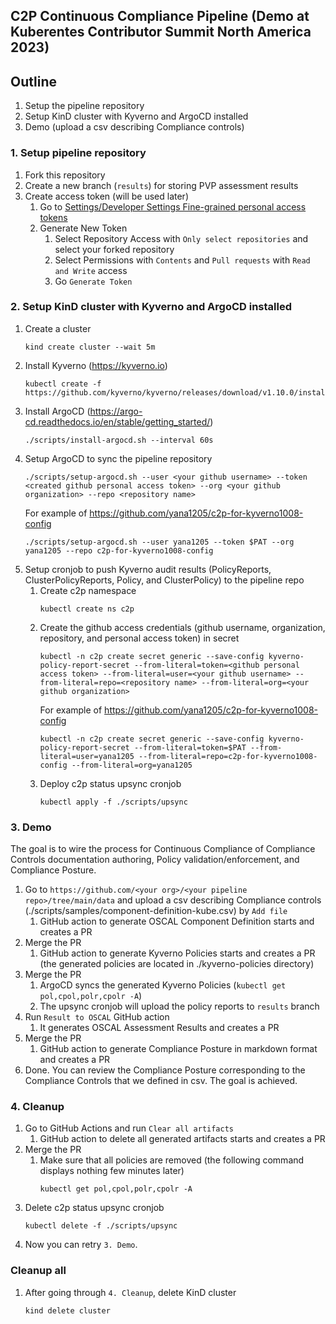 ## C2P Continuous Compliance Pipeline (Demo at Kuberentes Contributor Summit North America 2023)

## Outline
1. Setup the pipeline repository
1. Setup KinD cluster with Kyverno and ArgoCD installed
1. Demo (upload a csv describing Compliance controls)

### 1. Setup pipeline repository
1. Fork this repository
1. Create a new branch (`results`) for storing PVP assessment results
1. Create access token (will be used later)
    1. Go to [Settings/Developer Settings Fine-grained personal access tokens](https://github.com/settings/tokens?type=beta)
    1. Generate New Token
        1. Select Repository Access with `Only select repositories` and select your forked repository
        1. Select Permissions with `Contents` and `Pull requests` with `Read and Write` access
        1. Go `Generate Token`

### 2. Setup KinD cluster with Kyverno and ArgoCD installed
1. Create a cluster
    ```
    kind create cluster --wait 5m
    ```
1. Install Kyverno (https://kyverno.io)
    ```
    kubectl create -f https://github.com/kyverno/kyverno/releases/download/v1.10.0/install.yaml
    ```
1. Install ArgoCD (https://argo-cd.readthedocs.io/en/stable/getting_started/)
    ```
    ./scripts/install-argocd.sh --interval 60s
    ```
1. Setup ArgoCD to sync the pipeline repository
    ```
    ./scripts/setup-argocd.sh --user <your github username> --token <created github personal access token> --org <your github organization> --repo <repository name>
    ```
    For example of https://github.com/yana1205/c2p-for-kyverno1008-config
    ```
    ./scripts/setup-argocd.sh --user yana1205 --token $PAT --org yana1205 --repo c2p-for-kyverno1008-config
    ```
1. Setup cronjob to push Kyverno audit results (PolicyReports, ClusterPolicyReports, Policy, and ClusterPolicy) to the pipeline repo
   1. Create c2p namespace
        ```
        kubectl create ns c2p
        ```
   1. Create the github access credentials (github username, organization, repository, and personal access token) in secret
        ```
        kubectl -n c2p create secret generic --save-config kyverno-policy-report-secret --from-literal=token=<github personal access token> --from-literal=user=<your github username> --from-literal=repo=<repository name> --from-literal=org=<your github organization>
        ```
        For example of https://github.com/yana1205/c2p-for-kyverno1008-config
        ```
        kubectl -n c2p create secret generic --save-config kyverno-policy-report-secret --from-literal=token=$PAT --from-literal=user=yana1205 --from-literal=repo=c2p-for-kyverno1008-config --from-literal=org=yana1205
        ```
   1. Deploy c2p status upsync cronjob
        ```
        kubectl apply -f ./scripts/upsync
        ```

### 3. Demo
The goal is to wire the process for Continuous Compliance of Compliance Controls documentation authoring, Policy validation/enforcement, and Compliance Posture.

1. Go to `https://github.com/<your org>/<your pipeline repo>/tree/main/data` and upload a csv describing Compliance controls (./scripts/samples/component-definition-kube.csv) by `Add file`
    1. GitHub action to generate OSCAL Component Definition starts and creates a PR
1. Merge the PR
    1. GitHub action to generate Kyverno Policies starts and creates a PR (the generated policies are located in ./kyverno-policies directory)
1. Merge the PR
    1. ArgoCD syncs the generated Kyverno Policies (`kubectl get pol,cpol,polr,cpolr -A`)
    1. The upsync cronjob will upload the policy reports to `results` branch
1. Run `Result to OSCAL` GitHub action
    1. It generates OSCAL Assessment Results and creates a PR
1. Merge the PR
    1. GitHub action to generate Compliance Posture in markdown format and creates a PR
1. Done. You can review the Compliance Posture corresponding to the Compliance Controls that we defined in csv. The goal is achieved.

### 4. Cleanup
1. Go to GitHub Actions and run `Clear all artifacts`
    1. GitHub action to delete all generated artifacts starts and creates a PR
1. Merge the PR
    1. Make sure that all policies are removed (the following command displays nothing few minutes later)
        ```
        kubectl get pol,cpol,polr,cpolr -A
        ```
1. Delete c2p status upsync cronjob
    ```
    kubectl delete -f ./scripts/upsync
    ```
1. Now you can retry `3. Demo`.

### Cleanup all
1. After going through `4. Cleanup`, delete KinD cluster
    ```
    kind delete cluster
    ```
